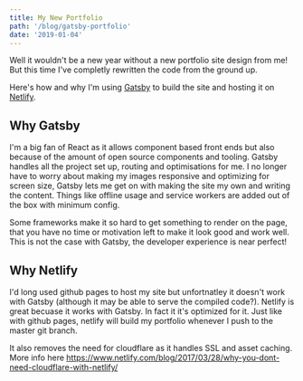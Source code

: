 ```yaml
---
title: My New Portfolio
path: '/blog/gatsby-portfolio'
date: '2019-01-04'
---
```


Well it wouldn't be a new year without a new portfolio site design from me! But this time I've completly rewritten the code from the ground up.

Here's how and why I'm using [Gatsby](https://www.gatsbyjs.org/) to build the site and hosting it on [Netlify](https://www.netlify.com/).

## Why Gatsby

I'm a big fan of React as it allows component based front ends but also because of the amount of open source components and tooling.
Gatsby handles all the project set up, routing and optimisations for me.
I no longer have to worry about making my images responsive and optimizing for screen size, Gatsby lets me get on with making the site my own and writing the content.
Things like offline usage and service workers are added out of the box with minimum config.

Some frameworks make it so hard to get something to render on the page, that you have no time or motivation left to make it look good and work well. This is not the case with Gatsby, the developer experience is near perfect!

## Why Netlify

I'd long used github pages to host my site but unfortnatley it doesn't work with Gatsby (although it may be able to serve the compiled code?).
Netlify is great becuase it works with Gatsby. In fact it it's optimized for it.
Just like with github pages, netlify will build my portfolio whenever I push to the master git branch.

It also removes the need for cloudflare as it handles SSL and asset caching. More info here https://www.netlify.com/blog/2017/03/28/why-you-dont-need-cloudflare-with-netlify/
